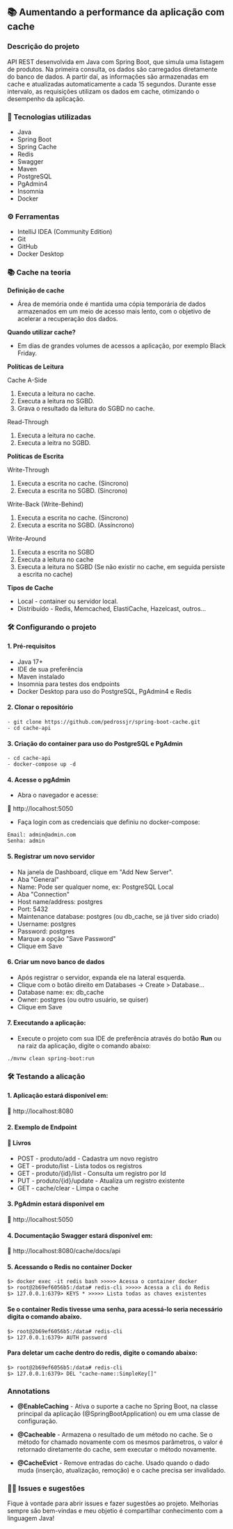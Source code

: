 ﻿## 📚 Aumentando a performance da aplicação com cache

### Descrição do projeto

API REST desenvolvida em Java com Spring Boot, que simula uma listagem de 
produtos. Na primeira consulta, os dados são carregados diretamente do 
banco de dados. A partir daí, as informações são armazenadas em cache e 
atualizadas automaticamente a cada 15 segundos. Durante esse intervalo, 
as requisições utilizam os dados em cache, otimizando o desempenho da 
aplicação.

### 🔧 Tecnologias utilizadas

- Java
- Spring Boot
- Spring Cache
- Redis
- Swagger
- Maven
- PostgreSQL
- PgAdmin4
- Insomnia
- Docker

### ⚙️ Ferramentas

- IntelliJ IDEA (Community Edition)
- Git
- GitHub
- Docker Desktop 

### 📚 Cache na teoria

**Definição de cache**

- Área de memória onde é mantida uma cópia temporária de dados armazenados em um meio de acesso mais lento, com o objetivo de acelerar a recuperação dos dados.

**Quando utilizar cache?**

- Em dias de grandes volumes de acessos a aplicação, por exemplo Black Friday.

**Políticas de Leitura**

Cache A-Side

1. Executa a leitura no cache.
2. Executa a leitura no SGBD.
3. Grava o resultado da leitura do SGBD no cache.

Read-Through

1. Executa a leitura no cache.
2. Executa a leitra no SGBD.

**Políticas de Escrita**

Write-Through

1. Executa a escrita no cache. (Síncrono)
2. Executa a escrita no SGBD. (Síncrono)

Write-Back (Write-Behind)

1. Executa a escrita no cache. (Síncrono)
2. Executa a escrita no SGBD. (Assíncrono)

Write-Around

1. Executa a escrita no SGBD
2. Executa a leitura no cache
3. Executa a leitura no SGBD (Se não existir no cache, em seguida persiste a escrita no cache)

**Tipos de Cache**

- Local - container ou servidor local.
- Distribuído - Redis, Memcached, ElastiCache, Hazelcast, outros...

### 🛠️ Configurando o projeto

#### 1. Pré-requisitos

- Java 17+
- IDE de sua preferência
- Maven instalado
- Insomnia para testes dos endpoints
- Docker Desktop para uso do PostgreSQL, PgAdmin4 e Redis

#### 2. Clonar o repositório

```
- git clone https://github.com/pedrossjr/spring-boot-cache.git
- cd cache-api
``` 

#### 3. Criação do container para uso do PostgreSQL e PgAdmin

```
- cd cache-api
- docker-compose up -d
``` 

#### 4. Acesse o pgAdmin

- Abra o navegador e acesse:

🔗 http://localhost:5050

- Faça login com as credenciais que definiu no docker-compose:
```
Email: admin@admin.com
Senha: admin
```

#### 5. Registrar um novo servidor

- Na janela de Dashboard, clique em "Add New Server".
- Aba "General"
- Name: Pode ser qualquer nome, ex: PostgreSQL Local
- Aba "Connection"
- Host name/address: postgres
- Port: 5432
- Maintenance database: postgres (ou db_cache, se já tiver sido criado)
- Username: postgres
- Password: postgres
- Marque a opção "Save Password"
- Clique em Save

#### 6. Criar um novo banco de dados

- Após registrar o servidor, expanda ele na lateral esquerda.
- Clique com o botão direito em Databases → Create > Database...
- Database name: ex: db_cache
- Owner: postgres (ou outro usuário, se quiser)
- Clique em Save

#### 7. Executando a aplicação:

- Execute o projeto com sua IDE de preferência através do botão __Run__ 
ou na raiz da aplicação, digite o comando abaixo:

```
./mvnw clean spring-boot:run
``` 

### 🛠️ Testando a alicação

#### 1. Aplicação estará disponível em:

🔗 http://localhost:8080

#### 2. Exemplo de Endpoint

#### 📘 Livros

- POST - produto/add - Cadastra um novo registro
- GET - produto/list - Lista todos os registros
- GET - produto/{id}/list - Consulta um registro por Id
- PUT - produto/{id}/update - Atualiza um registro existente
- GET - cache/clear - Limpa o cache

#### 3. PgAdmin estará disponível em

🔗 http://localhost:5050

#### 4. Documentação Swagger estará disponível em:

🔗 http://localhost:8080/cache/docs/api

#### 5. Acessando o Redis no container Docker

```
$> docker exec -it redis bash >>>>> Acessa o container docker
$> root@2b69ef6056b5:/data# redis-cli >>>>> Acessa a cli do Redis
$> 127.0.0.1:6379> KEYS * >>>>> Lista todas as chaves existentes
```

#### Se o container Redis tivesse uma senha, para acessá-lo seria necessário digita o comando abaixo. 

```
$> root@2b69ef6056b5:/data# redis-cli
$> 127.0.0.1:6379> AUTH password
```

#### Para deletar um cache dentro do redis, digite o comando abaixo:

```
$> root@2b69ef6056b5:/data# redis-cli
$> 127.0.0.1:6379> DEL "cache-name::SimpleKey[]"
```

### Annotations

- **@EnableCaching** - Ativa o suporte a cache no Spring Boot, na classe 
principal da aplicação (@SpringBootApplication) ou em uma classe 
de configuração.


- **@Cacheable** - Armazena o resultado de um método no cache. Se o método 
for chamado novamente com os mesmos parâmetros, o valor é retornado 
diretamente do cache, sem executar o método novamente.


- **@CacheEvict** - Remove entradas do cache. Usado quando o dado muda 
(inserção, atualização, remoção) e o cache precisa ser invalidado.

### 🙋‍♂️ Issues e sugestões

Fique à vontade para abrir issues e fazer sugestões ao projeto. Melhorias
sempre são bem-vindas e meu objetio é compartilhar conhecimento com a
linguagem Java!